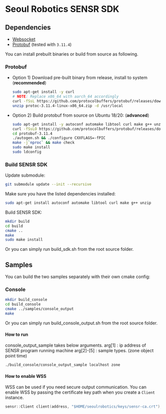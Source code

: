 # Seoul Robotics SENSR SDK


## Dependencies

- [Websocket](https://tools.ietf.org/html/rfc6455)
- [Protobuf](https://developers.google.com/protocol-buffers/) (tested with `3.11.4`)

You can install prebuilt binaries or build from source as following.

### Protobuf

- Option 1) Download pre-built binary from release, install to system (**recommended**)

    ```bash
    sudo apt-get install -y curl
    # NOTE: Replace x86_64 with aarch_64 accordingly
    curl -fSsL https://github.com/protocolbuffers/protobuf/releases/download/v3.11.4/protoc-3.11.4-linux-x86_64.zip -o protoc-3.11.4-linux-x86_64.zip
    unzip protoc-3.11.4-linux-x86_64.zip -d /usr/local
    ```

- Option 2) Build protobuf from source on Ubuntu 18/20: (**advanced**)

    ```bash
    sudo apt-get install -y autoconf automake libtool curl make g++ unzip
    curl -fSsLO https://github.com/protocolbuffers/protobuf/releases/download/v3.11.4/protobuf-cpp-3.11.4.zip && unzip protobuf-cpp-3.11.4.zip && rm protobuf-cpp-3.11.4.zip
    cd protobuf-3.11.4
    ./autogen.sh && ./configure CXXFLAGS=-fPIC
    make -j`nproc` && make check
    sudo make install
    sudo ldconfig
    ```


### Build SENSR SDK

Update submodule:

```bash
git submodule update --init --recursive
```

Make sure you have the listed dependencies installed:

```bash
sudo apt-get install autoconf automake libtool curl make g++ unzip
```

Build SENSR SDK:

```bash
mkdir build
cd build
cmake ..
make
sudo make install
```

Or you can simply run build_sdk.sh from the root source folder.

## Samples

You can build the two samples separately with their own cmake config:

### Console

```bash
mkdir build_console
cd build_console
cmake ../samples/console_output
make
```

Or you can simply run build_console_output.sh from the root source folder.

#### How to run

console_output_sample takes below arguments.
arg[1]     : ip address of SENSR program running machine
arg[2]-[5] : sample types. (zone object point time)

```bash
./build_console/console_output_sample localhost zone
```

#### How to enable WSS

WSS can be used if you need secure output communication.
You can enable WSS by passing the certificate key path when you create a `Client` instance.

```cpp
sensr::Client client(address, "$HOME/seoulrobotics/keys/sensr-ca.crt");
```
